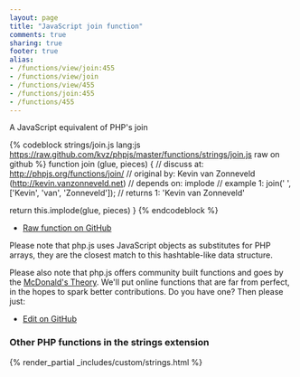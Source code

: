 ```yaml
---
layout: page
title: "JavaScript join function"
comments: true
sharing: true
footer: true
alias:
- /functions/view/join:455
- /functions/view/join
- /functions/view/455
- /functions/join:455
- /functions/455
---
```

<!-- Generated by Rakefile:build -->
A JavaScript equivalent of PHP's join

{% codeblock strings/join.js lang:js https://raw.github.com/kvz/phpjs/master/functions/strings/join.js raw on github %}
function join (glue, pieces) {
  //  discuss at: http://phpjs.org/functions/join/
  // original by: Kevin van Zonneveld (http://kevin.vanzonneveld.net)
  //  depends on: implode
  //   example 1: join(' ', ['Kevin', 'van', 'Zonneveld']);
  //   returns 1: 'Kevin van Zonneveld'

  return this.implode(glue, pieces)
}
{% endcodeblock %}

 - [Raw function on GitHub](https://github.com/kvz/phpjs/blob/master/functions/strings/join.js)

Please note that php.js uses JavaScript objects as substitutes for PHP arrays, they are 
the closest match to this hashtable-like data structure. 

Please also note that php.js offers community built functions and goes by the 
[McDonald's Theory](https://medium.com/what-i-learned-building/9216e1c9da7d). We'll put online 
functions that are far from perfect, in the hopes to spark better contributions. 
Do you have one? Then please just: 

 - [Edit on GitHub](https://github.com/kvz/phpjs/edit/master/functions/strings/join.js)


### Other PHP functions in the strings extension
{% render_partial _includes/custom/strings.html %}
